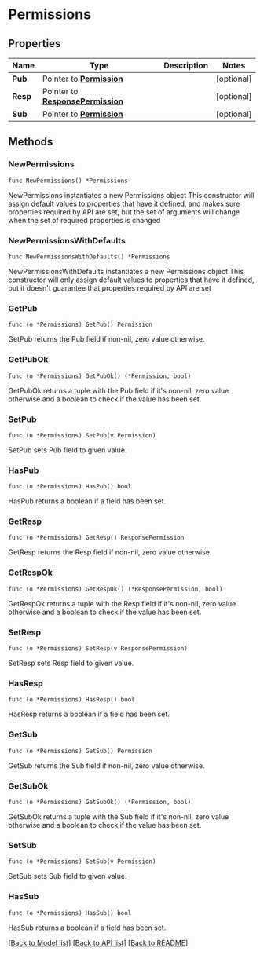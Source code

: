 # Permissions

## Properties

Name | Type | Description | Notes
------------ | ------------- | ------------- | -------------
**Pub** | Pointer to [**Permission**](Permission.md) |  | [optional] 
**Resp** | Pointer to [**ResponsePermission**](ResponsePermission.md) |  | [optional] 
**Sub** | Pointer to [**Permission**](Permission.md) |  | [optional] 

## Methods

### NewPermissions

`func NewPermissions() *Permissions`

NewPermissions instantiates a new Permissions object
This constructor will assign default values to properties that have it defined,
and makes sure properties required by API are set, but the set of arguments
will change when the set of required properties is changed

### NewPermissionsWithDefaults

`func NewPermissionsWithDefaults() *Permissions`

NewPermissionsWithDefaults instantiates a new Permissions object
This constructor will only assign default values to properties that have it defined,
but it doesn't guarantee that properties required by API are set

### GetPub

`func (o *Permissions) GetPub() Permission`

GetPub returns the Pub field if non-nil, zero value otherwise.

### GetPubOk

`func (o *Permissions) GetPubOk() (*Permission, bool)`

GetPubOk returns a tuple with the Pub field if it's non-nil, zero value otherwise
and a boolean to check if the value has been set.

### SetPub

`func (o *Permissions) SetPub(v Permission)`

SetPub sets Pub field to given value.

### HasPub

`func (o *Permissions) HasPub() bool`

HasPub returns a boolean if a field has been set.

### GetResp

`func (o *Permissions) GetResp() ResponsePermission`

GetResp returns the Resp field if non-nil, zero value otherwise.

### GetRespOk

`func (o *Permissions) GetRespOk() (*ResponsePermission, bool)`

GetRespOk returns a tuple with the Resp field if it's non-nil, zero value otherwise
and a boolean to check if the value has been set.

### SetResp

`func (o *Permissions) SetResp(v ResponsePermission)`

SetResp sets Resp field to given value.

### HasResp

`func (o *Permissions) HasResp() bool`

HasResp returns a boolean if a field has been set.

### GetSub

`func (o *Permissions) GetSub() Permission`

GetSub returns the Sub field if non-nil, zero value otherwise.

### GetSubOk

`func (o *Permissions) GetSubOk() (*Permission, bool)`

GetSubOk returns a tuple with the Sub field if it's non-nil, zero value otherwise
and a boolean to check if the value has been set.

### SetSub

`func (o *Permissions) SetSub(v Permission)`

SetSub sets Sub field to given value.

### HasSub

`func (o *Permissions) HasSub() bool`

HasSub returns a boolean if a field has been set.


[[Back to Model list]](../README.md#documentation-for-models) [[Back to API list]](../README.md#documentation-for-api-endpoints) [[Back to README]](../README.md)


